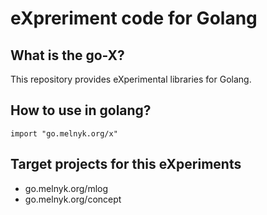 # eXpreriment code for Golang

## What is the go-X?
This repository provides eXperimental libraries for Golang.

## How to use in golang?
```
import "go.melnyk.org/x"
```

## Target projects for this eXperiments
- go.melnyk.org/mlog
- go.melnyk.org/concept



